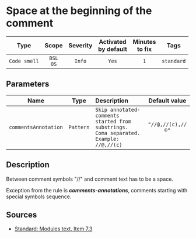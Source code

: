 # Space at the beginning of the comment

| Type | Scope | Severity | Activated<br/>by default | Minutes<br/>to fix | Tags |
| :-: | :-: | :-: | :-: | :-: | :-: |
| `Code smell` | `BSL`<br/>`OS` | `Info` | `Yes` | `1` | `standard` |

## Parameters 

| Name | Type | Description | Default value |
| :-: | :-: | :-- | :-: |
| `commentsAnnotation` | `Pattern` | ```Skip annotated-comments started from substrings. Coma separated. Example: //@,//(c)``` | ```"//@,//(c),//©"``` |

<!-- Блоки выше заполняются автоматически, не трогать -->
## Description

Between comment symbols "//" and comment text has to be a space.

Exception from the rule is ***comments-annotations***, comments starting with special symbols sequence.

## Sources

* [Standard: Modules text, Item 7.3](https://its.1c.ru/db/v8std#content:456:hdoc)
